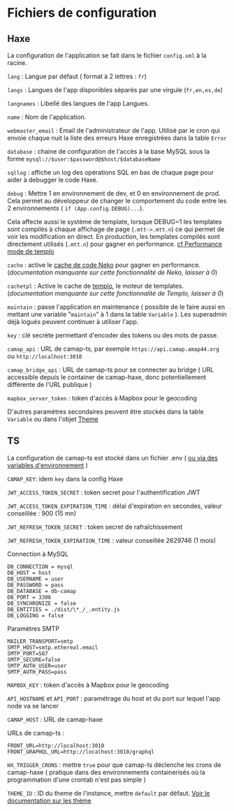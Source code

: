 # Fichiers de configuration

## Haxe

La configuration de l'application se fait dans le fichier `config.xml` à la racine.

`lang` : Langue par défaut ( format à 2 lettres : `fr`)

`langs` : Langues de l'app disponibles séparés par une virgule (`fr,en,es,de`)

`langnames` : Libellé des langues de l'app Langues.

`name` : Nom de l'application.

`webmaster_email` : Email de l'administrateur de l'app. Utilisé par le cron qui envoie chaque nuit la liste des erreurs Haxe enregistrées dans la table `Error`

`database` : chaine de configuration de l'accès à la base MySQL sous la forme `mysql://$user:$password@$host/$databaseName`

`sqllog` : affiche un log des opérations SQL en bas de chaque page pour aider à debugger le code Haxe.

`debug` : Mettre 1 en environnement de dev, et 0 en environnement de prod. Cela permet au développeur de changer le comportement du code entre les 2 environnements ( `if (App.config.DEBUG)...`).

Cela affecte aussi le système de template, lorsque DEBUG=1 les templates sont compilés à chaque affichage de page (`.mtt->.mtt.n`) ce qui permet de voir les modification en direct. En production, les templates compilés sont directement utilisés (`.mtt.n`) pour gagner en performance. [cf Performance mode de templo](https://github.com/ncannasse/templo#optimized-mode)

`cache` : active le [cache de code Neko](https://api.haxe.org/neko/Web.html#cacheModule) pour gagner en performance. (_documentation manquante sur cette fonctionnalité de Neko, laisser à 0_)

`cachetpl` : Active le cache de [templo](https://github.com/ncannasse/templo), le moteur de templates. (_documentation manquante sur cette fonctionnalité de Templo, laisser à 0_)

`maintain` : passe l'application en maintenance ( possible de le faire aussi en mettant une variable "`maintain`" à 1 dans la table `Variable` ). Les superadmin déjà logués peuvent continuer à utiliser l'app.

`key` : clé secrète permettant d'encoder des tokens ou des mots de passe.

`camap_api` : URL de camap-ts, par exemple `https://api.camap.amap44.org` ou `http://localhost:3010`

`camap_bridge_api` : URL de camap-ts pour se connecter au bridge ( URL accessible depuis le container de camap-haxe, donc potentiellement différente de l'URL publique )

`mapbox_server_token` : token d'accès à Mapbox pour le geocoding

D'autres paramètres secondaires peuvent être stockés dans la table `Variable` ou dans l'objet [Theme](theme.md)

## TS

La configuration de camap-ts est stocké dans un fichier .env ( [ou via des variables d'environnement](https://docs.nestjs.com/techniques/configuration) )

`CAMAP_KEY`: idem `key` dans la config Haxe

`JWT_ACCESS_TOKEN_SECRET` : token secret pour l'authentification JWT

`JWT_ACCESS_TOKEN_EXPIRATION_TIME` : délai d'expiration en secondes, valeur conseillée : 900 (15 mn)

`JWT_REFRESH_TOKEN_SECRET` : token secret de rafraîchissement

`JWT_REFRESH_TOKEN_EXPIRATION_TIME` : valeur conseillée 2629746 (1 mois)

Connection à MySQL

```
DB_CONNECTION = mysql
DB_HOST = host
DB_USERNAME = user
DB_PASSWORD = pass
DB_DATABASE = db-camap
DB_PORT = 3306
DB_SYNCHRONIZE = false
DB_ENTITIES = ./dist/\*_/_.entity.js
DB_LOGGING = false
```

Paramètres SMTP

```
MAILER_TRANSPORT=smtp
SMTP_HOST=smtp.ethereal.email
SMTP_PORT=587
SMTP_SECURE=false
SMTP_AUTH_USER=user
SMTP_AUTH_PASS=pass
```

`MAPBOX_KEY` : token d'accès à Mapbox pour le geocoding

`API_HOSTNAME` et `API_PORT` : paramétrage du host et du port sur lequel l'app node va se lancer

`CAMAP_HOST` : URL de camap-haxe

URLs de camap-ts :

```
FRONT_URL=http://localhost:3010
FRONT_GRAPHQL_URL=http://localhost:3010/graphql
```

`HX_TRIGGER_CRONS` : mettre `true` pour que camap-ts déclenche les crons de camap-haxe ( pratique dans des environnements containerisés où la programmation d'une crontab n'est pas simple )

`THEME_ID` : ID du theme de l'instance, mettre `default` par défaut. [Voir le documentation sur les thème](./theme.md)
